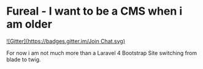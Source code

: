 # Fureal - I want to be a CMS when i am older
[![Gitter](https://badges.gitter.im/Join Chat.svg)](https://gitter.im/Macavity/fureal?utm_source=badge&utm_medium=badge&utm_campaign=pr-badge&utm_content=badge)

For now i am not much more than a Laravel 4 Bootstrap Site switching from blade to twig.
